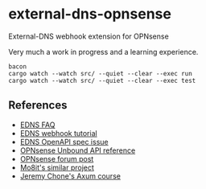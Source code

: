 # external-dns-opnsense

External-DNS webhook extension for OPNsense

Very much a work in progress and a learning experience.

```
bacon
cargo watch --watch src/ --quiet --clear --exec run
cargo watch --watch src/ --quiet --clear --exec test
```

## References

- [EDNS FAQ](https://github.com/kubernetes-sigs/external-dns/blob/master/docs/faq.md)
- [EDNS webhook tutorial](https://github.com/kubernetes-sigs/external-dns/blob/master/docs/tutorials/webhook-provider.md)
- [EDNS OpenAPI spec issue](https://github.com/kubernetes-sigs/external-dns/issues/4138)
- [OPNsense Unbound API reference](https://docs.opnsense.org/development/api/core/unbound.html)
- [OPNsense forum post](https://forum.opnsense.org/index.php?topic=25823.0)
- [Mo8it's similar project](https://codeberg.org/mo8it/git-webhook-client/src/commit/61bcd61399570fdb67a535cd47ee7a19445f6360)
- [Jeremy Chone's Axum course](https://github.com/jeremychone-channel/rust-axum-course)
